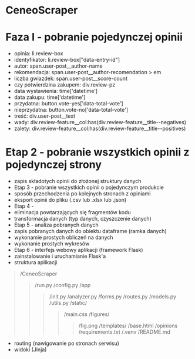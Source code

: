 # CeneoScraper
# Faza I - pobranie pojedynczej opinii
- opinia: li.review-box
- identyfikator: li.review-box["data-entry-id"]
- autor: span.user-post__author-name
- rekomendacja: span.user-post__author-recomendation > em
- liczba gwiazdek: span.user-post__score-count
- czy potwierdzina zakupem: div.review-pz
- data wystawienia: time['datetime']
- data zakupu: time['datetime']
- przydatna: button.vote-yes['data-total-vote']
- nieprzydatna: button.vote-no['data-total-vote']
- treść: div.user-post__text
- wady: div.review-feature__col:has(div.review-feature__title--negatives)
- zalety: div.review-feature__col:has(div.review-feature__title--positives)
# Etap 2 - pobranie wszystkich opinii z pojedynczej strony
- zapis składotych opinii do złożonej struktury danych
- Etap 3 - pobranie wszystkich opinii o pojedynczym produkcie
- sposób przechodzenia po kolejnych stronach z opiniami
- eksport opinii do pliku (.csv lub .xlsx lub .json)
- Etap 4 -
- eliminacja powtarzających się fragmentów kodu
- transformacja danych (typ danych, czyszczenie danych)
- Etap 5 - analiza pobranych danych
- zapis pobranych danych do obiektu dataframe (ramka danych)
- wykonamie prostych obliczeń na danych
- wykonanie prostych wykresów
- Etap 6 - interfejs webowy aplikacji (framework Flask)
- zainstalowanie i uruchamianie Flask'a
- struktura aplikacji 
>/CeneoScraper
>>/run.py
>>/config.py
>>/app
>>>/init.py 
>>>/analyzer.py 
>>>/forms.py
>>>/routes.py
>>>/models.py
>>>/utils.py
>>>/static/
>>>>/main.css 
>>>>/figures/ 
>>>>>/fig.png 
>>>/templates/
>>>>/base.html
>>>/opinions 
>>/requirements.txt
>>/.venv 
>>/README.md
- routing (nawigowanie po stronach serwisu)
- widoki (Jinja)
